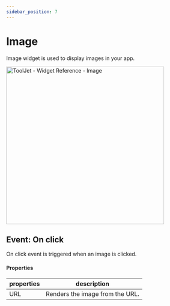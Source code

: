 ```yaml
---
sidebar_position: 7
---
```


# Image

Image widget is used to display images in your app. 


<img class="screenshot-full" src="/img/widgets/image/image.gif" alt="ToolJet - Widget Reference - Image" height="420"/>

## Event: On click

On click event is triggered when an image is clicked.

#### Properties

| properties      | description |
| ----------- | ----------- |
| URL | Renders the image from the URL.  |